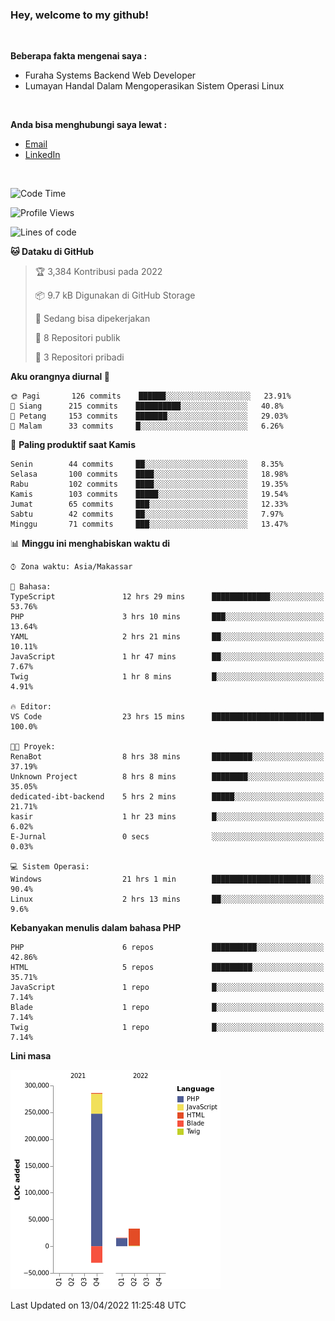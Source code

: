 <h3>Hey, welcome to my github!</h3>

<br>

<p><strong>Beberapa fakta mengenai saya :</strong></p>

<ul>
  <li>Furaha Systems Backend Web Developer</li>
  <li>Lumayan Handal Dalam Mengoperasikan Sistem Operasi Linux</li>
</ul>

<br>

<p><strong>Anda bisa menghubungi saya lewat :</strong></p>

<ul>
  <li><a href="mailto:renaldiapriyanto419@gmail.com">Email</a></li>
  <li><a href="https://www.linkedin.com/in/renaldi-kadang-314314206/">LinkedIn</a></li>
</ul>

<br>

<!--START_SECTION:waka-->
![Code Time](http://img.shields.io/badge/Code%20Time-76%20hrs%204%20mins-blue)

![Profile Views](http://img.shields.io/badge/Profil%20dilihat-2-blue)

![Lines of code](https://img.shields.io/badge/Sejak%20Hello%20World%20aku%20telah%20menulis-304%20Thousand%20baris%20kode-blue)

**🐱 Dataku di GitHub** 

> 🏆 3,384 Kontribusi pada 2022
 > 
> 📦 9.7 kB Digunakan di GitHub Storage 
 > 
> 💼 Sedang bisa dipekerjakan
 > 
> 📜 8 Repositori publik 
 > 
> 🔑 3 Repositori pribadi  
 > 
**Aku orangnya diurnal 🐤** 

```text
🌞 Pagi       126 commits    ██████░░░░░░░░░░░░░░░░░░░   23.91% 
🌆 Siang      215 commits    ██████████░░░░░░░░░░░░░░░   40.8% 
🌃 Petang     153 commits    ███████░░░░░░░░░░░░░░░░░░   29.03% 
🌙 Malam      33 commits     █░░░░░░░░░░░░░░░░░░░░░░░░   6.26%

```
📅 **Paling produktif saat Kamis** 

```text
Senin        44 commits     ██░░░░░░░░░░░░░░░░░░░░░░░   8.35% 
Selasa       100 commits    ████░░░░░░░░░░░░░░░░░░░░░   18.98% 
Rabu         102 commits    ████░░░░░░░░░░░░░░░░░░░░░   19.35% 
Kamis        103 commits    █████░░░░░░░░░░░░░░░░░░░░   19.54% 
Jumat        65 commits     ███░░░░░░░░░░░░░░░░░░░░░░   12.33% 
Sabtu        42 commits     ██░░░░░░░░░░░░░░░░░░░░░░░   7.97% 
Minggu       71 commits     ███░░░░░░░░░░░░░░░░░░░░░░   13.47%

```


📊 **Minggu ini menghabiskan waktu di** 

```text
⌚︎ Zona waktu: Asia/Makassar

💬 Bahasa: 
TypeScript               12 hrs 29 mins      █████████████░░░░░░░░░░░░   53.76% 
PHP                      3 hrs 10 mins       ███░░░░░░░░░░░░░░░░░░░░░░   13.64% 
YAML                     2 hrs 21 mins       ██░░░░░░░░░░░░░░░░░░░░░░░   10.11% 
JavaScript               1 hr 47 mins        ██░░░░░░░░░░░░░░░░░░░░░░░   7.67% 
Twig                     1 hr 8 mins         █░░░░░░░░░░░░░░░░░░░░░░░░   4.91%

🔥 Editor: 
VS Code                  23 hrs 15 mins      █████████████████████████   100.0%

🐱‍💻 Proyek: 
RenaBot                  8 hrs 38 mins       █████████░░░░░░░░░░░░░░░░   37.19% 
Unknown Project          8 hrs 8 mins        ████████░░░░░░░░░░░░░░░░░   35.05% 
dedicated-ibt-backend    5 hrs 2 mins        █████░░░░░░░░░░░░░░░░░░░░   21.71% 
kasir                    1 hr 23 mins        █░░░░░░░░░░░░░░░░░░░░░░░░   6.02% 
E-Jurnal                 0 secs              ░░░░░░░░░░░░░░░░░░░░░░░░░   0.03%

💻 Sistem Operasi: 
Windows                  21 hrs 1 min        ██████████████████████░░░   90.4% 
Linux                    2 hrs 13 mins       ██░░░░░░░░░░░░░░░░░░░░░░░   9.6%

```

**Kebanyakan menulis dalam bahasa PHP** 

```text
PHP                      6 repos             ██████████░░░░░░░░░░░░░░░   42.86% 
HTML                     5 repos             █████████░░░░░░░░░░░░░░░░   35.71% 
JavaScript               1 repo              █░░░░░░░░░░░░░░░░░░░░░░░░   7.14% 
Blade                    1 repo              █░░░░░░░░░░░░░░░░░░░░░░░░   7.14% 
Twig                     1 repo              █░░░░░░░░░░░░░░░░░░░░░░░░   7.14%

```


**Lini masa**

![Chart not found](https://raw.githubusercontent.com/Sylent-Sys/Sylent-Sys/main/charts/bar_graph.png) 


 Last Updated on 13/04/2022 11:25:48 UTC
<!--END_SECTION:waka-->
